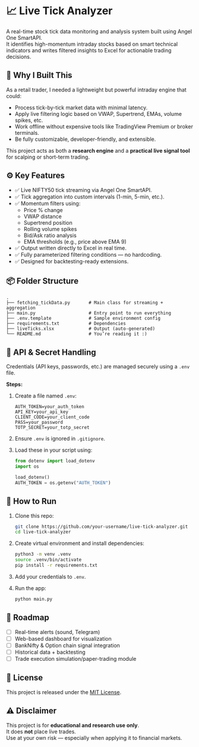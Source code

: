 # 📈 Live Tick Analyzer

A real-time stock tick data monitoring and analysis system built using Angel One SmartAPI.  
It identifies high-momentum intraday stocks based on smart technical indicators and writes filtered insights to Excel for actionable trading decisions.

## 🧠 Why I Built This

As a retail trader, I needed a lightweight but powerful intraday engine that could:
- Process tick-by-tick market data with minimal latency.
- Apply live filtering logic based on VWAP, Supertrend, EMAs, volume spikes, etc.
- Work offline without expensive tools like TradingView Premium or broker terminals.
- Be fully customizable, developer-friendly, and extensible.

This project acts as both a **research engine** and a **practical live signal tool** for scalping or short-term trading.

## ⚙️ Key Features

- ✅ Live NIFTY50 tick streaming via Angel One SmartAPI.
- ✅ Tick aggregation into custom intervals (1-min, 5-min, etc.).
- ✅ Momentum filters using:
  - Price % change
  - VWAP distance
  - Supertrend position
  - Rolling volume spikes
  - Bid/Ask ratio analysis
  - EMA thresholds (e.g., price above EMA 9)
- ✅ Output written directly to Excel in real time.
- ✅ Fully parameterized filtering conditions — no hardcoding.
- ✅ Designed for backtesting-ready extensions.

## 📦 Folder Structure

```
.
├── fetching_tickData.py       # Main class for streaming + aggregation
├── main.py                    # Entry point to run everything
├── .env.template              # Sample environment config
├── requirements.txt           # Dependencies
├── liveTicks.xlsx             # Output (auto-generated)
└── README.md                  # You’re reading it :)
```

## 🔐 API & Secret Handling

Credentials (API keys, passwords, etc.) are managed securely using a `.env` file.

**Steps:**
1. Create a file named `.env`:
   ```
   AUTH_TOKEN=your_auth_token
   API_KEY=your_api_key
   CLIENT_CODE=your_client_code
   PASS=your_password
   TOTP_SECRET=your_totp_secret
   ```

2. Ensure `.env` is ignored in `.gitignore`.

3. Load these in your script using:
   ```python
   from dotenv import load_dotenv
   import os

   load_dotenv()
   AUTH_TOKEN = os.getenv("AUTH_TOKEN")
   ```

## 🚀 How to Run

1. Clone this repo:
   ```bash
   git clone https://github.com/your-username/live-tick-analyzer.git
   cd live-tick-analyzer
   ```

2. Create virtual environment and install dependencies:
   ```bash
   python3 -m venv .venv
   source .venv/bin/activate
   pip install -r requirements.txt
   ```

3. Add your credentials to `.env`.

4. Run the app:
   ```bash
   python main.py
   ```

## 🔮 Roadmap

- [ ] Real-time alerts (sound, Telegram)
- [ ] Web-based dashboard for visualization
- [ ] BankNifty & Option chain signal integration
- [ ] Historical data + backtesting
- [ ] Trade execution simulation/paper-trading module

## 📄 License

This project is released under the [MIT License](LICENSE).

## ⚠️ Disclaimer

This project is for **educational and research use only**.  
It does **not** place live trades.  
Use at your own risk — especially when applying it to financial markets.
